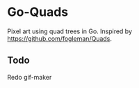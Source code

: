 # Go-Quads

Pixel art using quad trees in Go. Inspired by https://github.com/fogleman/Quads. 

## Todo
Redo gif-maker
